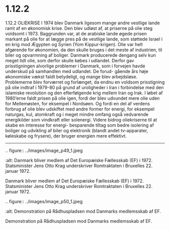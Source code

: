 # 1.12.2

1.12.2 
OLIEKRISE
I 1974 blev Danmark ligesom mange andre vestlige lande ramt af en økonomisk 
krise. Den blev udløst af, at priserne på olie steg voldsomt i 1973. Baggrunden var, 
at de arabiske lande øgede prisen markant på olie for at lægge pres på de vestlige 
lande, som støttede Israel i en krig mod Ægypten og Syrien (Yom Kippur-krigen). 
Olie var helt afgørende for økonomien, da den skulle bruges i det meste af industrien, 
til biler og opvarmning af boliger. Danmark producerede dengang selv kun meget lidt 
olie, som derfor skulle købes i udlandet. Derfor gav prisstigningen alvorlige problemer 
i Danmark, som i forvejen havde underskud på samhandlen med udlandet. De forud-
gående års høje økonomiske vækst faldt betydeligt, og mange blev arbejdsløse.
Problemerne blev forværret og forlænget, da endnu en voldsom prisstigning på olie indtraf 
i 1979-80 på grund af uroligheder i Iran i forbindelse med den islamiske revolution og den 
efterfølgende krig mellem Iran og Irak. I løbet af 1980’erne faldt prisen på olie igen, fordi 
der blev udvundet mere olie uden for Mellemøsten, for eksempel i Nordsøen. Og fordi en 
del af verdens forbrug af olie blev udskiftet med andre former for energi, for eksempel 
naturgas, kul, atomkraft og i meget mindre omfang også vedvarende energikilder som 
vindkraft eller solenergi. Videre bidrog oliekriserne til at skabe en interesse for energi- 
besparende tiltag som bedre isolering af boliger og udvikling af biler og elektronik (blandt 
andet	tv-apparater,	køleskabe	og	frysere),	der	bruger	energien	mere	effektivt.
 
 ---

<!-- Figures extracted from nearby pages -->

.. figure:: ../images/image_p49_1.jpeg

   :alt: Danmark bliver medlem af Det Europæiske Fællesskab (EF) i 1972. Statsminister Jens Otto Krag underskriver Romtraktaten i Bruxelles 22. januar 1972.

   Danmark bliver medlem af Det Europæiske Fællesskab (EF) i 1972. Statsminister Jens Otto Krag underskriver Romtraktaten i Bruxelles 22. januar 1972.

.. figure:: ../images/image_p50_1.jpeg

   :alt: Demonstration på Rådhuspladsen mod Danmarks medlemsskab af EF.

   Demonstration på Rådhuspladsen mod Danmarks medlemsskab af EF.
